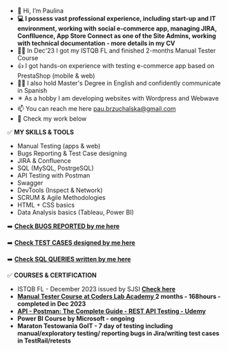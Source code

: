 - 👋 Hi, I’m Paulina 
-  **💻 I possess vast professional experience, including start-up and IT environment, working with social e-commerce app, managing JIRA, Conflluence, App Store Connect as one of the Site Admins, working with technical documentation - more details in my CV**
- 👩‍💼 In Dec'23 I got my ISTQB FL and finished 2-months Manual Tester Course
- 👍 I got hands-on experience with testing e-commerce app based on PrestaShop (mobile & web)
- 👩‍🎓 I also hold Master's Degree in English and confidently communicate in Spanish
- ✴️ As a hobby I am developing websites with Wordpress and Webwave
- 📫 You can reach me here pau.brzuchalska@gmail.com
- 🔽 Check my work below

✅ **MY SKILLS & TOOLS**

- Manual Testing (apps & web)
- Bugs Reporting & Test Case designing
- JIRA & Confluence
- SQL (MySQL, PostrgeSQL)
- API Testing with Postman
- Swagger
- DevTools (Inspect & Network)
- SCRUM & Agile Methodologies
- HTML + CSS basics
- Data Analysis basics (Tableau, Power BI)
  
 ➡️ <a href="https://github.com/pau-qa/Bug-Reports"><b>Check **BUGS REPORTED** by me here</b></a>
 
 ➡️ <a href="https://github.com/pau-qa/Test-Cases-"><b>Check **TEST CASES** designed by me here</b></a>

 ➡️ <a href="https://github.com/pau-qa/SQL-queries"><b>Check **SQL QUERIES** written by me here</b></a>
 



✅ **COURSES & CERTIFICATION**
- ISTQB FL - December 2023 issued by SJSI <a href="https://postimg.cc/ftBNQrQD"><b>**Check here<b>**</a>
- <a href="https://coderslab.pl/pl/tester-manualny"><b> **Manual Tester Course at Coders Lab Academy** </b></a> 2 months - 168hours - completed in Dec 2023
- <a href="https://www.udemy.com/course/postman-the-complete-guide/"><b> **API - Postman: The Complete Guide - REST API Testing - Udemy** </b></a>
- Power BI Course by Microsoft - ongoing
- Maraton Testowania GoIT - 7 day of testing including manual/exploratory testing/ reporting bugs in Jira/writing test cases in TestRail/retests

